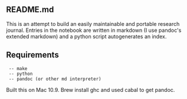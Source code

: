 
README.md 
-------------------

This is an attempt to build an easily maintainable 
and portable research journal.  Entries in the notebook 
are written in markdown (I use pandoc's extended markdown) 
and a python script autogenerates an index.

Requirements
--------------------
     -- make
     -- python 
     -- pandoc (or other md interpreter) 

Built this on Mac 10.9.  Brew install ghc and used 
cabal to get pandoc.



